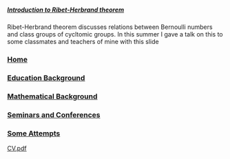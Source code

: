 ##### **[Introduction to Ribet-Herbrand theorem](https://raw.githubusercontent.com/ym-tang/Talks-and-Slides/gh-pages/1.pdf)**
Ribet-Herbrand theorem discusses relations between Bernoulli numbers and class groups of cycltomic groups. In this summer I gave a talk on this to some classmates and teachers of mine with this slide



### [Home](https://ym-tang.github.io/Home/)
### [Education Background](https://ym-tang.github.io/Educational-Background/)
### [Mathematical Background](https://ym-tang.github.io/Mathematical-Background/)
### [Seminars and Conferences](https://ym-tang.github.io/Seminars-and-Conferences/)
### [Some Attempts](https://ym-tang.github.io/Some-Attempts/)

[CV.pdf](https://github.com/ym-tang/Talks-and-Slides/files/9166664/CV.pdf)
